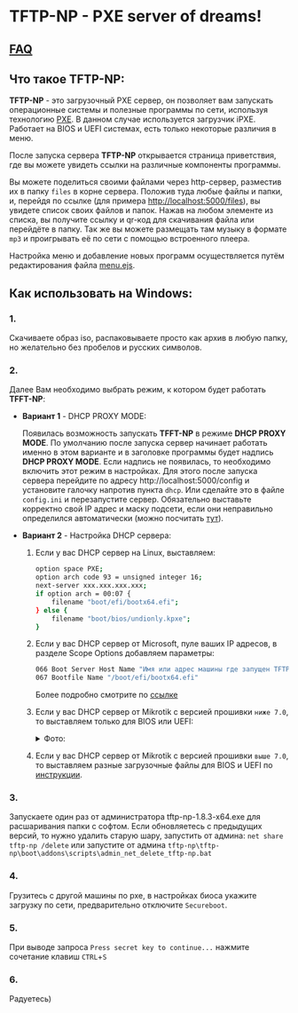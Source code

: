 # TFTP-NP - PXE server of dreams!  
## [FAQ](./docs/faq-list.md)

## Что такое TFTP-NP:

**TFTP-NP** - это загрузочный PXE сервер, он позволяет вам запускать операционные системы и полезные программы по сети, используя технологию [PXE](https://ru.wikipedia.org/wiki/PXE). В данном случае используется загрузчик iPXE. Работает на BIOS и UEFI системах, есть только некоторые различия в меню.

После запуска сервера **TFTP-NP** открывается страница приветствия, где вы можете увидеть ссылки на различные компоненты программы.

Вы можете поделиться своими файлами через http-сервер, разместив их в папку `files` в корне сервера. Положив туда любые файлы и папки, и, перейдя по ссылке (для примера [http://localhost:5000/files](http://localhost:5000/files)), вы увидете список своих файлов и папок. Нажав на любом элементе из списка, вы получите ссылку и qr-код для скачивания файла или перейдёте в папку. Так же вы можете размещать там музыку в формате `mp3` и проигрывать её по сети с помощью встроенного плеера.

Настройка меню и добавление новых программ осуществляется путём редактирования файла [menu.ejs](./public/menu.ejs).
 
## Как использовать на Windows:

### 1.

Скачиваете образ iso, распаковываете просто как архив в любую папку, но желательно без пробелов и русских символов.

### 2.

Далее Вам необходимо выбрать режим, к котором будет работать **TFFT-NP**:

* **Вариант 1** - DHCP PROXY MODE:

    Появилась возможность запускать **TFFT-NP** в режиме **DHCP PROXY MODE**. По умолчанию после запуска сервер начинает работать именно в этом варианте и в заголовке программы будет надпись **DHCP PROXY MODE**. Если надпись не появилась, то необходимо  включить этот режим в настройках. Для этого после запуска сервера перейдите по адресу http://localhost:5000/config и установите галочку напротив пункта `dhcp`. Или сделайте это в файле `config.ini` и перезапустите сервер. Обязательно выставьте корректно свой IP адрес и маску подсети, если они неправильно определился автоматически (можно посчитать [тут](https://ip-calculator.ru/)).

* **Вариант 2** - Настройка DHCP сервера:

    1. Если у вас DHCP сервер на Linux, выставляем:

        ```bash
        option space PXE;
        option arch code 93 = unsigned integer 16;
        next-server xxx.xxx.xxx.xxx;
        if option arch = 00:07 {
            filename "boot/efi/bootx64.efi";
        } else {
            filename "boot/bios/undionly.kpxe";
        }
        ```

    2. Если у вас DHCP сервер от Microsoft, пуле ваших IP адресов, в разделе Scope Options добавляем параметры:

       ```bash
       066 Boot Server Host Name "Имя или адрес машины где запущен TFTP-NP, например 192.168.0.2"
       067 Bootfile Name "/boot/efi/bootx64.efi"
       ```

       Более подробно смотрите по [ссылке](https://wtware.ru/win/dhcp2012config.html)
    3. Если у вас DHCP сервер от Mikrotik с версией прошивки `ниже 7.0`, то выставляем только для BIOS или UEFI:
  
        <details>
        <summary>Фото:</summary>
        <img src="https://github.com/leruetkins/tftp-np-light/assets/15270519/026734c3-4a92-453a-ae2d-2c2d8b046961">
        </details>

    4. Если у вас DHCP сервер от Mikrotik с версией прошивки `выше 7.0`, то выставляем разные загрузочные файлы для BIOS и UEFI по [инструкции](./docs/config_mikrotik.md).

### 3.

Запускаете один раз от администратора tftp-np-1.8.3-x64.exe для расшаривания папки с софтом. Если обновляетесь с предыдущих версий, то нужно удалить старую шару, запустить от админа: `net share tftp-np /delete` или запустите от админа `tftp-np\tftp-np\boot\addons\scripts\admin_net_delete_tftp-np.bat`

### 4.

Грузитесь с другой машины по pxe, в настройках биоса укажите загрузку по сети, предварительно отключите `Secureboot`.

### 5.

При выводе запроса `Press secret key to continue...` нажмите сочетание клавиш `CTRL`+`S`

### 6.

Радуетесь)
